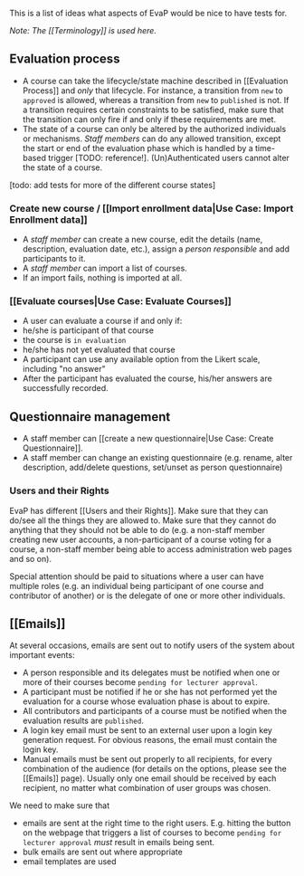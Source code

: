 This is a list of ideas what aspects of EvaP would be nice to have tests for.

*Note: The [[Terminology]] is used here.*

## Evaluation process

* A course can take the lifecycle/state machine described in [[Evaluation Process]] and *only* that lifecycle. For instance, a transition from ``new`` to ``approved`` is allowed, whereas a transition from ``new`` to ``published`` is not. If a transition requires certain constraints to be satisfied, make sure that the transition can only fire if and only if these requirements are met.
* The state of a course can only be altered by the authorized individuals or mechanisms. *Staff members* can do any allowed transition, except the start or end of the evaluation phase which is handled by a time-based trigger [TODO: reference!]. (Un)Authenticated users cannot alter the state of a course.

[todo: add tests for more of the different course states]

### Create new course / [[Import enrollment data|Use Case: Import Enrollment data]]

* A *staff member* can create a new course, edit the details (name, description, evaluation date, etc.), assign a *person responsible* and add participants to it.
* A *staff member* can import a list of courses.
* If an import fails, nothing is imported at all.

### [[Evaluate courses|Use Case: Evaluate Courses]]
* A user can evaluate a course if and only if:
 * he/she is participant of that course
 * the course is ``in evaluation``
 * he/she has not yet evaluated that course
* A participant can use any available option from the Likert scale, including "no answer"
* After the participant has evaluated the course, his/her answers are successfully recorded.

## Questionnaire management
* A staff member can [[create a new questionnaire|Use Case: Create Questionnaire]].
* A staff member can change an existing questionnaire (e.g. rename, alter description, add/delete questions, set/unset as person questionnaire)


### Users and their Rights
EvaP has different [[Users and their Rights]]. Make sure that they can do/see all the things they are allowed to. Make sure that they cannot do anything that they should not be able to do (e.g. a non-staff member creating new user accounts, a non-participant of a course voting for a course, a non-staff member being able to access administration web pages and so on).

Special attention should be paid to situations where a user can have multiple roles (e.g. an individual being participant of one course and contributor of another) or is the delegate of one or more other individuals.

## [[Emails]]
At several occasions, emails are sent out to notify users of the system about important events:

* A person responsible and its delegates must be notified when one or more of their courses become ``pending for lecturer approval``.
* A participant must be notified if he or she has not performed yet the evaluation for a course whose evaluation phase is about to expire.
* All contributors and participants of a course must be notified when the evaluation results are ``published``.
* A login key email must be sent to an external user upon a login key generation request. For obvious reasons, the email must contain the login key.
* Manual emails must be sent out properly to all recipients, for every combination of the audience (for details on the options, please see the [[Emails]] page). Usually only one email should be received by each recipient, no matter what combination of user groups was chosen.

We need to make sure that
* emails are sent at the right time to the right users. E.g. hitting the button on the webpage that triggers a list of courses to become ``pending for lecturer approval`` *must* result in emails being sent.
* bulk emails are sent out where appropriate
* email templates are used